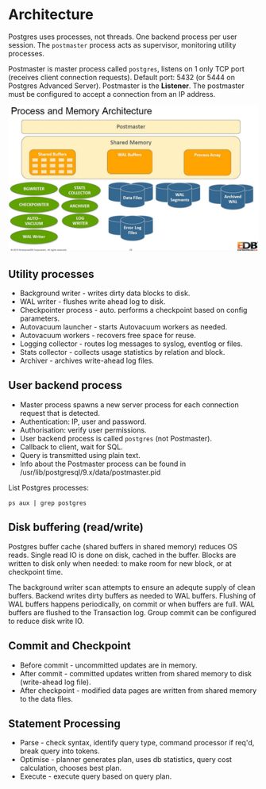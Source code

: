# Architecture

Postgres uses processes, not threads. One backend process per user
session. The ``postmaster`` process acts as supervisor, monitoring
utility processes.

Postmaster is master process called ``postgres``, listens on 1 only TCP
port (receives client connection requests). Default port: 5432 (or 5444
on Postgres Advanced Server). Postmaster is the **Listener**.
The postmaster must be configured to accept a connection from an IP
address.

![Process and memory architecture](media/images/postgres_process_memory_architecture.jpg)

## Utility processes

* Background writer - writes dirty data blocks to disk.
* WAL writer - flushes write ahead log to disk.
* Checkpointer process - auto. performs a checkpoint based on config
  parameters.
* Autovacuum launcher - starts Autovacuum workers as needed.
* Autovacuum workers - recovers free space for reuse.
* Logging collector - routes log messages to syslog, eventlog or files.
* Stats collector - collects usage statistics by relation and block.
* Archiver - archives write-ahead log files.

## User backend process

* Master process spawns a new server process for each connection request
  that is detected.
* Authentication: IP, user and password.
* Authorisation: verify user permissions.
* User backend process is called ``postgres`` (not Postmaster).
* Callback to client, wait for SQL.
* Query is transmitted using plain text.
* Info about the Postmaster process can be found in
  /usr/lib/postgresql/9.x/data/postmaster.pid

List Postgres processes:

    ps aux | grep postgres

## Disk buffering (read/write)

Postgres buffer cache (shared buffers in shared memory) reduces OS
reads. Single read IO is done on disk, cached in the buffer. Blocks are
written to disk only when needed: to make room for new block, or at
checkpoint time.

The background writer scan attempts to ensure an adequte supply of clean
buffers. Backend writes dirty buffers as needed to WAL buffers. Flushing
of WAL buffers happens periodically, on commit or when buffers are full.
WAL buffers are flushed to the Transaction log. Group commit can be
configured to reduce disk write IO.

## Commit and Checkpoint

* Before commit - uncommitted updates are in memory.
* After commit - committed updates written from shared memory to disk
  (write-ahead log file).
* After checkpoint - modified data pages are written from shared memory
  to the data files.

## Statement Processing

* Parse - check syntax, identify query type, command processor if req'd,
  break query into tokens.
* Optimise - planner generates plan, uses db statistics, query cost
  calculation, chooses best plan.
* Execute - execute query based on query plan.
